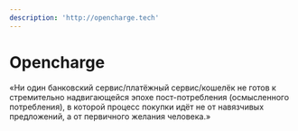 ```yaml
---
description: 'http://opencharge.tech'
---
```


# Opencharge

«Ни один банковский сервис/платёжный сервис/кошелёк не готов к стремительно надвигающейся эпохе пост-потребления \(осмысленного потребления\), в которой процесс покупки идёт не от навязчивых предложений, а от первичного желания человека.»


